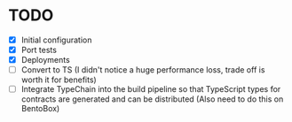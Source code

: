 # TODO

- [x] Initial configuration
- [x] Port tests
- [x] Deployments
- [ ] Convert to TS (I didn't notice a huge performance loss, trade off is worth it for benefits)
- [ ] Integrate TypeChain into the build pipeline so that TypeScript types for contracts are generated and can be distributed (Also need to do this on BentoBox)
